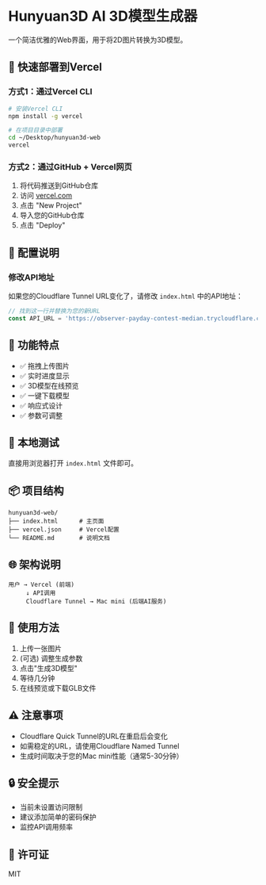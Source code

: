 # Hunyuan3D AI 3D模型生成器

一个简洁优雅的Web界面，用于将2D图片转换为3D模型。

## 🚀 快速部署到Vercel

### 方式1：通过Vercel CLI

```bash
# 安装Vercel CLI
npm install -g vercel

# 在项目目录中部署
cd ~/Desktop/hunyuan3d-web
vercel
```

### 方式2：通过GitHub + Vercel网页

1. 将代码推送到GitHub仓库
2. 访问 [vercel.com](https://vercel.com)
3. 点击 "New Project"
4. 导入您的GitHub仓库
5. 点击 "Deploy"

## 📝 配置说明

### 修改API地址

如果您的Cloudflare Tunnel URL变化了，请修改 `index.html` 中的API地址：

```javascript
// 找到这一行并替换为您的新URL
const API_URL = 'https://observer-payday-contest-median.trycloudflare.com';
```

## 🎨 功能特点

- ✅ 拖拽上传图片
- ✅ 实时进度显示
- ✅ 3D模型在线预览
- ✅ 一键下载模型
- ✅ 响应式设计
- ✅ 参数可调整

## 🔧 本地测试

直接用浏览器打开 `index.html` 文件即可。

## 📦 项目结构

```
hunyuan3d-web/
├── index.html      # 主页面
├── vercel.json     # Vercel配置
└── README.md       # 说明文档
```

## 🌐 架构说明

```
用户 → Vercel (前端)
     ↓ API调用
     Cloudflare Tunnel → Mac mini (后端AI服务)
```

## 📱 使用方法

1. 上传一张图片
2. (可选) 调整生成参数
3. 点击"生成3D模型"
4. 等待几分钟
5. 在线预览或下载GLB文件

## ⚠️ 注意事项

- Cloudflare Quick Tunnel的URL在重启后会变化
- 如需稳定的URL，请使用Cloudflare Named Tunnel
- 生成时间取决于您的Mac mini性能（通常5-30分钟）

## 🔒 安全提示

- 当前未设置访问限制
- 建议添加简单的密码保护
- 监控API调用频率

## 📄 许可证

MIT
